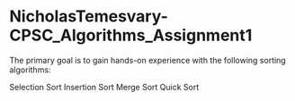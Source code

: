 # NicholasTemesvary-CPSC_Algorithms_Assignment1
The primary goal is to gain hands-on experience with the following sorting algorithms:

Selection Sort
Insertion Sort
Merge Sort
Quick Sort
